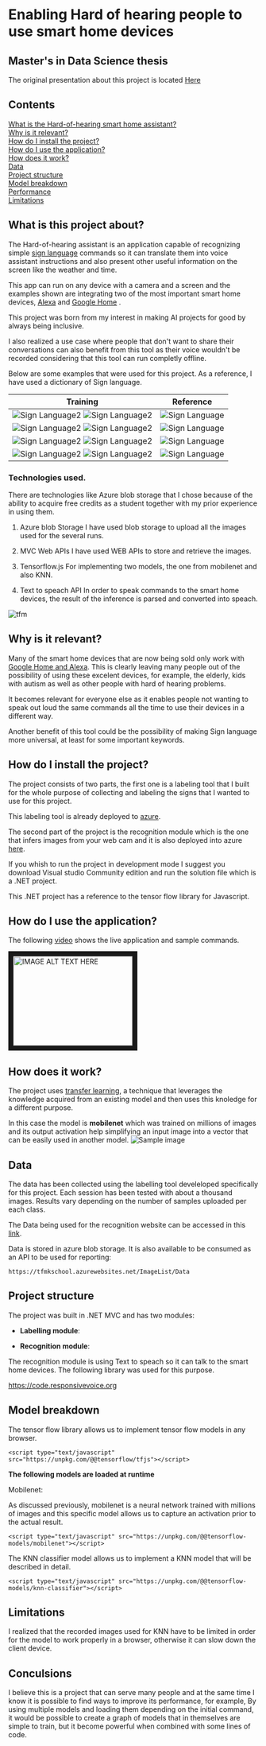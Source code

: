 # Enabling Hard of hearing people to use smart home devices 
## Master's in Data Science thesis  

The original presentation about this project is located [Here](https://docs.google.com/presentation/d/1U8Fh9lIXX2PHpe9coVYaAeiIzGRLxv1RUURDaEwLVNk/edit?usp=sharing)


## Contents
[What is the Hard-of-hearing smart home assistant?](#What-is-this-project-about?) <br>
[Why is it relevant?](#why-is-it-relevant?) <br>
[How do I install the project?](#how-do-i-install-the-project) <br>
[How do I use the application?](#how-do-i-use-the-application) <br>
[How does it work?](#how-does-it-work?) <br>
[Data](#data) <br>
[Project structure](#project-structure) <br>
[Model breakdown](#model-breakdown) <br>
[Performance](#performance) <br>
[Limitations](#limitations)
 


## What is this project about?

The Hard-of-hearing assistant is an application capable of recognizing simple 
[sign language](https://www.handspeak.com/word/search/index.php?id=1487) commands so it can translate them into voice assistant instructions and also present other useful information on the screen like the weather and time.

This app can run on any device with a camera and a screen and the examples shown are integrating two of the most important smart home devices, [Alexa](https://developer.amazon.com/en-US/alexa) and [Google Home](https://store.google.com/product/google_home) .

This project was born from my interest in making AI projects for good by always being inclusive. 

I also realized a use case where people that don't want to share their conversations can also benefit from this tool as their voice wouldn't be recorded considering that this tool can run completly offline.

Below are some examples that were used for this project. As a reference, I have used a dictionary of Sign language.


| Training      | Reference |
| ------------- |:-------------:| 
| ![Sign Language2](NewsPaper.jpg) ![Sign Language2](newspaper2.jpg)   | ![Sign Language](ASLNewspaper.png)| 
| ![Sign Language2](videos.jpg) ![Sign Language2](videos.jpg)   | ![Sign Language](ASLvideos.png)| 
| ![Sign Language2](hello.jpg) ![Sign Language2](hello.jpg)   | ![Sign Language](aslhello.png)| 
| ![Sign Language2](cancel.jpg) ![Sign Language2](cancel.jpg)   | ![Sign Language](aslcancel.png)| 
 
 
### Technologies used.

There are technologies like Azure blob storage that I chose because of the ability to acquire free credits as a student together with my prior experience in using them.

1. Azure blob Storage
I have used blob storage to upload all the images used for the several runs.

2. MVC Web APIs
I have used WEB APIs to store and retrieve the images. 

3. Tensorflow.js
For implementing two models, the one from mobilenet and also KNN.

4. Text to speach API
In order to speak commands to the smart home devices, the result of the inference is parsed  and converted into speach.

![tfm](TFMProject.png)


## Why is it relevant?

Many of the smart home devices that are now being sold only work with [Google Home and Alexa](https://www.digitaltrends.com/home/best-google-home-compatible-devices). This is clearly leaving many people out of the possibility of using these excelent devices, for example, the elderly, kids with autism as well as other people with hard of hearing problems.

It becomes relevant for everyone else as it enables people not wanting to speak out loud the same commands all the time to use their devices in a different way.

Another benefit of this tool could be the possibility of making Sign language more universal, at least for some important keywords.


## How do I install the project?

The project consists of two parts, the first one is a labeling tool that I built for the whole purpose of collecting and labeling the signs that I wanted to use for this project.

This labeling tool is already deployed to [azure](http://tfmkschool.azurewebsites.net).

The second part of the project is the recognition module which is the one that infers images from your web cam and it is also deployed into azure [here](https://tfmkschool.azurewebsites.net/recognition).

If you whish to run the project in development mode I suggest you download Visual studio Community edition and run the solution file which is a .NET project.

This .NET project has a reference to the tensor flow library for Javascript.


## How do I use the application?
The following [video](https://www.youtube.com/watch?v=sKn2nvj3qBE&feature=youtu.be) shows the live application and sample commands. 

<a href="http://www.youtube.com/watch?feature=player_embedded&v=sKn2nvj3qBE
" target="_blank"><img src="http://img.youtube.com/vi/sKn2nvj3qBE/0.jpg" 
alt="IMAGE ALT TEXT HERE" width="240" height="180" border="10" /></a>

## How does it work?

The project uses [transfer learning](https://en.wikipedia.org/wiki/Transfer_learning), a technique that leverages the knowledge acquired from an existing model and then uses this knoledge for a different purpose.  

In this case the model is **mobilenet** which was trained on millions of images and its output activation help simplifying an input image into a vector that can be easily used in another model.
![Sample image](images.png)


 
## Data
The data has been collected using the labelling tool develeloped specifically for this project. Each session has been tested with about a thousand images. Results vary depending on the number of samples uploaded per each class.

The Data being used for the recognition website can be accessed in this [link](https://tfmkschool.azurewebsites.net/ImageList).

Data is stored in azure blob storage.  It is also available to be consumed as an API to be used for reporting:

```
https://tfmkschool.azurewebsites.net/ImageList/Data
```






## Project structure
The project was built in .NET MVC and has two modules:

 - **Labelling module**: 
 
 - **Recognition module**: 
 
 The recognition module is using Text to speach so it can talk to the smart home devices. The following library was used for this purpose.
 
 https://code.responsivevoice.org
 
 
## Model breakdown

The tensor flow library allows us to implement tensor flow models in any browser.

```
<script type="text/javascript" src="https://unpkg.com/@@tensorflow/tfjs"></script>
```

**The following models are loaded at runtime**

Mobilenet:

As discussed previously, mobilenet is a neural network trained with millions of images and this specific model allows us to capture an activation prior to the actual result.

```
<script type="text/javascript" src="https://unpkg.com/@@tensorflow-models/mobilenet"></script>
```

The KNN classifier model allows us to implement a KNN model that will be described in detail.

```
<script type="text/javascript" src="https://unpkg.com/@@tensorflow-models/knn-classifier"></script>
```






## Limitations

I realized that the recorded images used for KNN have to be limited in order for the model to work properly in a browser, otherwise it can slow down the client device.

## Conculsions

I believe this is a project that can serve many people and at the same time I know it is possible to find ways to improve its performance, for example, By using multiple models and loading them depending on the initial command, it would be possible to create a graph of models that in themselves are simple to train, but it become powerful when combined with some lines of code.
